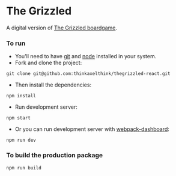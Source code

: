 # The Grizzled

A digital version of [The Grizzled boardgame](https://cmon.com/product/the-grizzled/the-grizzled).

### To run

- You'll need to have [git](https://git-scm.com/) and [node](https://nodejs.org/en/) installed in your system.
- Fork and clone the project:

```
git clone git@github.com:thinkaxelthink/thegrizzled-react.git
```

- Then install the dependencies:

```
npm install
```

- Run development server:

```
npm start
```

- Or you can run development server with [webpack-dashboard](https://github.com/FormidableLabs/webpack-dashboard):

```
npm run dev
```

### To build the production package

```
npm run build
```
